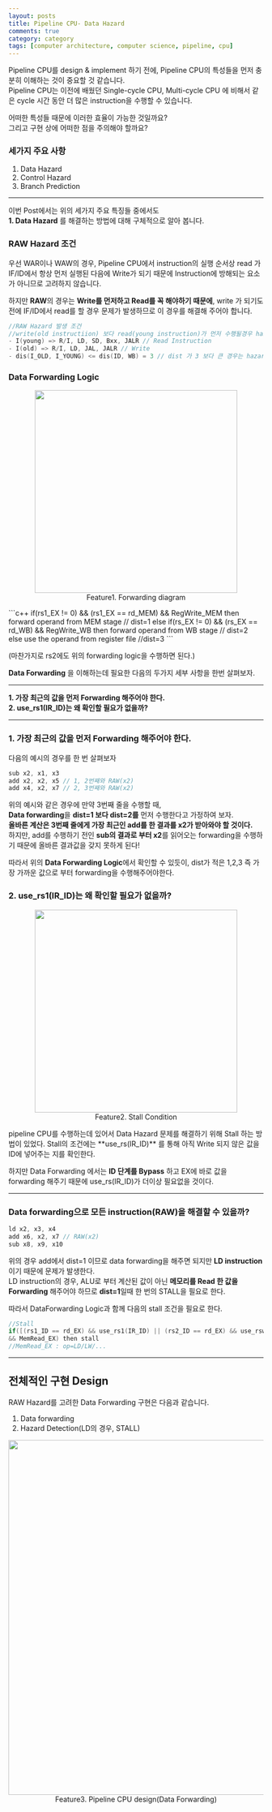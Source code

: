 ```yaml
---
layout: posts
title: Pipeline CPU- Data Hazard
comments: true
category: category
tags: [computer architecture, computer science, pipeline, cpu]
---
```


Pipeline CPU를 design & implement 하기 전에, Pipeline CPU의 특성들을 먼저 충분히 이해하는 것이 중요할 것 같습니다.  
Pipeline CPU는 이전에 배웠던 Single-cycle CPU, Multi-cycle CPU 에 비해서 같은 cycle 시간 동안 더 많은 instruction을 수행할 수 있습니다.

어떠한 특성들 때문에 이러한 효율이 가능한 것일까요?  
그리고 구현 상에 어떠한 점을 주의해야 할까요?

### 세가지 주요 사항

1. Data Hazard
2. Control Hazard
3. Branch Prediction

---

이번 Post에서는 위의 세가지 주요 특징들 중에서도  
**1. Data Hazard**
를 해결하는 방법에 대해 구체적으로 알아 봅니다.

### RAW Hazard 조건

우선 WAR이나 WAW의 경우, Pipeline CPU에서 instruction의 실행 순서상 read 가 IF/ID에서 항상 먼저 실행된 다음에 Write가 되기 때문에 Instruction에 방해되는 요소가 아니므로 고려하지 않습니다.

하지만 **RAW**의 경우는 **Write를 먼저하고 Read를 꼭 해야하기 때문에**, write 가 되기도 전에 IF/ID에서 read를 할 경우 문제가 발생하므로 이 경우를 해결해 주어야 합니다.

```c
//RAW Hazard 발생 조건
//write(old instructiion) 보다 read(young instruction)가 먼저 수행될경우 hazard가 발생한다.
- I(young) => R/I, LD, SD, Bxx, JALR // Read Instruction
- I(old) => R/I, LD, JAL, JALR // Write
- dis(I_OLD, I_YOUNG) <= dis(ID, WB) = 3 // dist 가 3 보다 큰 경우는 hazard가 발생하지 않으므로 3 이하인 경우만 고려
```

### Data Forwarding Logic

<p align="center">
  <img src="https://user-images.githubusercontent.com/80669616/116329894-40c7b780-a807-11eb-8e9e-7580d0685266.png" width="400"><br>Feature1. Forwarding diagram
</p>
```c++
if(rs1_EX != 0) && (rs1_EX == rd_MEM) && RegWrite_MEM then
forward operand from MEM stage // dist=1
else if(rs_EX != 0) && (rs_EX == rd_WB) && RegWrite_WB then
forward operand from WB stage // dist=2
else
use the operand from register file //dist=3
```

(마찬가지로 rs2에도 위의 forwarding logic을 수행하면 된다.)

**Data Forwarding** 을 이해하는데 필요한 다음의 두가지 세부 사항을 한번 살펴보자.

---

**1. 가장 최근의 값을 먼저 Forwarding 해주어야 한다.**  
**2. use_rs1(IR_ID)는 왜 확인할 필요가 없을까?**

---

### 1. 가장 최근의 값을 먼저 Forwarding 해주어야 한다.

다음의 예시의 경우를 한 번 살펴보자

```c
sub x2, x1, x3
add x2, x2, x5 // 1, 2번째와 RAW(x2)
add x4, x2, x7 // 2, 3번째와 RAW(x2)
```

위의 예시와 같은 경우에 만약 3번째 줄을 수행할 때,  
**Data forwarding**을 **dist=1 보다 dist=2를** 먼저 수행한다고 가정하여 보자.  
**올바른 계산은 3번째 줄에게 가장 최근인 add를 한 결과를 x2가 받아와야 할 것이다.**  
하지만, add를 수행하기 전인 **sub의 결과로 부터 x2**를 읽어오는 forwarding을 수행하기 때문에 올바른 결과값을 갖지 못하게 된다!

따라서
위의 **Data Forwarding Logic**에서 확인할 수 있듯이, dist가 적은 1,2,3 즉 가장 가까운 값으로 부터 forwarding을 수행해주어야한다.

### 2. use_rs1(IR_ID)는 왜 확인할 필요가 없을까?

<p align="center">
  <img src="https://user-images.githubusercontent.com/80669616/116332847-77a0cc00-a80d-11eb-897e-b41e4905fd52.png" width="400"><br>Feature2. Stall Condition
</p>
 pipeline CPU를 수행하는데 있어서 Data Hazard 문제를 해결하기 위해 Stall 하는 방법이 있었다.
Stall의 조건에는 **use_rs(IR_ID)** 를 통해 아직 Write 되지 않은 값을 ID에 넣어주는 지를 확인한다.

하지만 Data Forwarding 에서는 **ID 단계를 Bypass** 하고 EX에 바로 값을 forwarding 해주기 때문에 use_rs(IR_ID)가 더이상 필요없을 것이다.

---

### Data forwarding으로 모든 instruction(RAW)을 해결할 수 있을까?

```c
ld x2, x3, x4
add x6, x2, x7 // RAW(x2)
sub x8, x9, x10
```

위의 경우 add에서 dist=1 이므로 data forwarding을 해주면 되지만 **LD instruction**이기 때문에 문제가 발생한다.  
LD instruction의 경우, ALU로 부터 계산된 값이 아닌 **메모리를 Read 한 값을 Forwarding** 해주어야 하므로 **dist=1**일때 한 번의 STALL을 필요로 한다.

따라서 DataForwarding Logic과 함께 다음의 stall 조건을 필요로 한다.

```c
//Stall
if([(rs1_ID == rd_EX) && use_rs1(IR_ID) || (rs2_ID == rd_EX) && use_rsw(IR_ID)]
&& MemRead_EX) then stall
//MemRead_EX : op=LD/LW/...
```

---

## 전체적인 구현 Design

RAW Hazard를 고려한 Data Forwarding 구현은 다음과 같습니다.

1. Data forwarding
2. Hazard Detection(LD의 경우, STALL)

<p align="center">
  <img src="https://user-images.githubusercontent.com/80669616/116356232-f90c5480-a835-11eb-8979-b49dd1ad6250.png" width="700"><br>Feature3. Pipeline CPU design(Data Forwarding)
</p>
